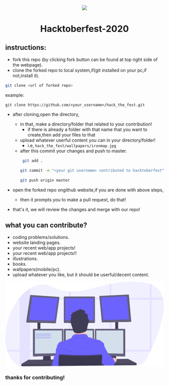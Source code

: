 <center>
   <img src="./__h_logo.svg" width="100px"/>
   <h1>Hacktoberfest-2020</h1>
</center>

## instructions:
  - fork this repo (by clicking fork button can be found at top right side of the webpage).
  - clone the forked repo to local system,if(git installed on your pc,if not,install it).
  ```bash
  git clone <url of forked repo>
  ```
  example:
  ```
git clone https://github.com/<your_username>/hack_the_fest.git
  ```

  - after cloning,open the directory,
      - in that, make a directory/folder that related to your contribution!
          - if there is already a folder with that name that you want to create,then add your files to that
      - upload whatever userful content you can in your directory/folder!
         - i.e, ```hack_the_fest/wallpapers/ironmap.jpg```
      - after this commit your changes and push to master.
        ```bash
         git add .
        ```
        ```bash
        git commit -m "<your git username> contributed to hacktoberfest"
        ```
        ```bash
        git push origin master
        ```

  - open the forked repo ongithub website,if you are done with above steps, 
      - then it prompts you to make a pull request, do that!
  - that's it, we will review the changes and merge with our repo!

## what you can contribute?
- coding problems/solutions.
- website landing pages.
- your recent web/app projects!
- your recent web/app projects!!
- illustrations.
- books.
- wallpapers(mobile/pc).
- upload whatever you like, but it should be userful/decent content.

<p align="center">
  <img src="__icon_outro.svg"/>
</p>

### thanks for contributing!
